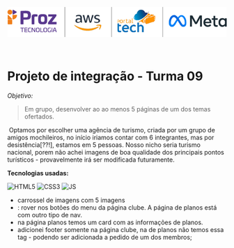 ![](https://github.com/maketshu/proz_turismo_prototipo/blob/main/logoproz.png)

​				

# Projeto de integração - Turma 09



*Objetivo:*

> Em grupo, desenvolver ao ao menos 5 páginas de um dos temas ofertados.



​				Optamos por escolher uma agência de turismo, criada por um grupo de amigos mochileiros, no início iriamos contar com 6 integrantes, mas por desistência[??!], estamos em 5 pessoas. Nosso nicho seria turismo nacional, porem não achei imagens de boa qualidade dos principais pontos turísticos - provavelmente irá ser modificada futuramente.

**Tecnologias usadas:**

<div style="display: inline_block" >
    <img aling="center" alt="HTML5" src="https://img.shields.io/badge/HTML5-E34F26?style=for-the-badge&logo=html5&logoColor=white" />
    <img aling="center" alt="CSS3" src="https://img.shields.io/badge/CSS3-1572B6?style=for-the-badge&logo=css3&logoColor=white" />
    <img aling="center" alt="JS" src="https://img.shields.io/badge/JavaScript-F7DF1E?style=for-the-badge&logo=javascript&logoColor=black" />



- carrossel de imagens com 5 imagens
- : rover nos  botões do menu da página clube. A página de planos está com outro tipo de nav.
- na página planos temos um card com as informações de planos.
- adicionei footer somente na página clube, na de planos não temos essa tag - podendo ser adicionada a pedido de um dos membros;
